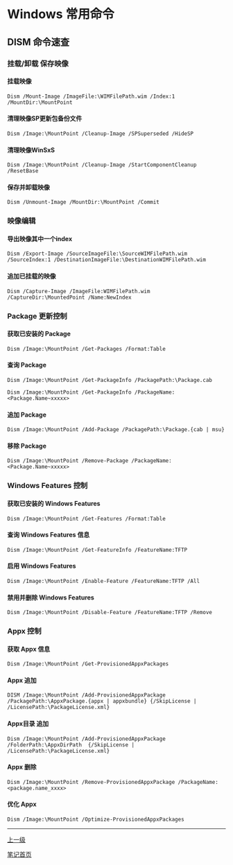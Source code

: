 # Windows 常用命令

## DISM 命令速查

### 挂载/卸载 保存映像

#### 挂载映像

```shell
Dism /Mount-Image /ImageFile:\WIMFilePath.wim /Index:1 /MountDir:\MountPoint
```

#### 清理映像SP更新包备份文件

```shell
Dism /Image:\MountPoint /Cleanup-Image /SPSuperseded /HideSP
```

#### 清理映像WinSxS

```shell
Dism /Image:\MountPoint /Cleanup-Image /StartComponentCleanup /ResetBase
```

#### 保存并卸载映像

```shell
Dism /Unmount-Image /MountDir:\MountPoint /Commit
```

### 映像编辑

#### 导出映像其中一个index

```shell
Dism /Export-Image /SourceImageFile:\SourceWIMFilePath.wim /SourceIndex:1 /DestinationImageFile:\DestinationWIMFilePath.wim
```

#### 追加已挂载的映像

```shell
Dism /Capture-Image /ImageFile:WIMFilePath.wim /CaptureDir:\MountedPoint /Name:NewIndex
```

### Package 更新控制

#### 获取已安装的 Package

```shell
Dism /Image:\MountPoint /Get-Packages /Format:Table
```

#### 查询 Package

```shell
Dism /Image:\MountPoint /Get-PackageInfo /PackagePath:\Package.cab
```

```shell
Dism /Image:\MountPoint /Get-PackageInfo /PackageName:<Package.Name~xxxxx>
```

#### 追加 Package

```shell
Dism /Image:\MountPoint /Add-Package /PackagePath:\Package.{cab | msu}
```

#### 移除 Package

```shell
Dism /Image:\MountPoint /Remove-Package /PackageName:<Package.Name~xxxxx>
```

### Windows Features 控制

#### 获取已安装的 Windows Features

```shell
Dism /Image:\MountPoint /Get-Features /Format:Table
```

#### 查询 Windows Features 信息

```shell
Dism /Image:\MountPoint /Get-FeatureInfo /FeatureName:TFTP
```

#### 启用 Windows Features

```shell
Dism /Image:\MountPoint /Enable-Feature /FeatureName:TFTP /All
```

#### 禁用并删除 Windows Features

```shell
Dism /Image:\MountPoint /Disable-Feature /FeatureName:TFTP /Remove
```

### Appx 控制

#### 获取 Appx 信息

```shell
Dism /Image:\MountPoint /Get-ProvisionedAppxPackages
```

#### Appx 追加

```shell
DISM /Image:\MountPoint /Add-ProvisionedAppxPackage /PackagePath:\AppxPackage.{appx | appxbundle} {/SkipLicense | /LicensePath:\PackageLicense.xml}
```

#### Appx目录 追加

```shell
Dism /Image:\MountPoint /Add-ProvisionedAppxPackage /FolderPath:\AppxDirPath  {/SkipLicense | /LicensePath:\PackageLicense.xml}
```

#### Appx 删除

```shell
Dism /Image:\MountPoint /Remove-ProvisionedAppxPackage /PackageName:<package.name_xxxx>
```

#### 优化 Appx

```shell
Dism /Image:\MountPoint /Optimize-ProvisionedAppxPackages
```

---

[上一级](../README.md)

[笔记首页](../../../README.md)